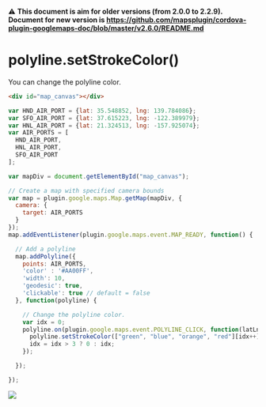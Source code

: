 :warning: **This document is aim for older versions (from 2.0.0 to 2.2.9).
Document for new version is https://github.com/mapsplugin/cordova-plugin-googlemaps-doc/blob/master/v2.6.0/README.md**

# polyline.setStrokeColor()

You can change the polyline color.

```html
<div id="map_canvas"></div>
```

```js
var HND_AIR_PORT = {lat: 35.548852, lng: 139.784086};
var SFO_AIR_PORT = {lat: 37.615223, lng: -122.389979};
var HNL_AIR_PORT = {lat: 21.324513, lng: -157.925074};
var AIR_PORTS = [
  HND_AIR_PORT,
  HNL_AIR_PORT,
  SFO_AIR_PORT
];

var mapDiv = document.getElementById("map_canvas");

// Create a map with specified camera bounds
var map = plugin.google.maps.Map.getMap(mapDiv, {
  camera: {
    target: AIR_PORTS
  }
});
map.addEventListener(plugin.google.maps.event.MAP_READY, function() {

  // Add a polyline
  map.addPolyline({
    points: AIR_PORTS,
    'color' : '#AA00FF',
    'width': 10,
    'geodesic': true,
    'clickable': true // default = false
  }, function(polyline) {

    // Change the polyline color.
    var idx = 0;
    polyline.on(plugin.google.maps.event.POLYLINE_CLICK, function(latLng) {
      polyline.setStrokeColor(["green", "blue", "orange", "red"][idx++]);
      idx = idx > 3 ? 0 : idx;
    });

  });

});
```

![](image.gif)
